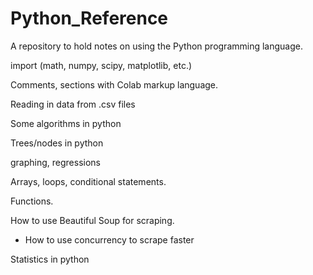 # Python_Reference
A repository to hold notes on using the Python programming language.


import (math, numpy, scipy, matplotlib, etc.) 

Comments, sections with Colab markup language.

Reading in data from .csv files 

Some algorithms in python 

Trees/nodes in python

graphing, regressions

Arrays, loops, conditional statements.

Functions. 

How to use Beautiful Soup for scraping. 
- How to use concurrency to scrape faster

Statistics in python 




